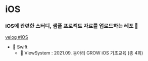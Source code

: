 # iOS
### iOS에 관련한 스터디, 샘플 프로젝트 자료를 업로드하는 레포 💾
[velog #iOS](https://velog.io/@dayo2n?tag=iOS)

- 📂 Swift
	- 📂 ViewSystem : 2021.09. 동아리 GROW iOS 기초교육 (총 4회)
